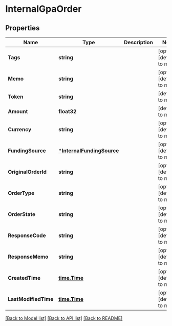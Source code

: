 # InternalGpaOrder

## Properties
Name | Type | Description | Notes
------------ | ------------- | ------------- | -------------
**Tags** | **string** |  | [optional] [default to null]
**Memo** | **string** |  | [optional] [default to null]
**Token** | **string** |  | [default to null]
**Amount** | **float32** |  | [default to null]
**Currency** | **string** |  | [optional] [default to null]
**FundingSource** | [***InternalFundingSource**](internal_funding_source.md) |  | [optional] [default to null]
**OriginalOrderId** | **string** |  | [optional] [default to null]
**OrderType** | **string** |  | [optional] [default to null]
**OrderState** | **string** |  | [optional] [default to null]
**ResponseCode** | **string** |  | [optional] [default to null]
**ResponseMemo** | **string** |  | [optional] [default to null]
**CreatedTime** | [**time.Time**](time.Time.md) |  | [optional] [default to null]
**LastModifiedTime** | [**time.Time**](time.Time.md) |  | [optional] [default to null]

[[Back to Model list]](../README.md#documentation-for-models) [[Back to API list]](../README.md#documentation-for-api-endpoints) [[Back to README]](../README.md)


